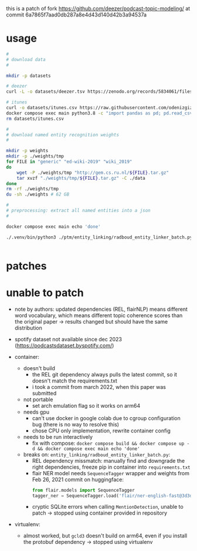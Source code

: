 this is a patch of
fork https://github.com/deezer/podcast-topic-modeling/
at commit 6a7865f7aad0db287a8e4d43d140d42b3a94537a

# usage

```bash
# 
# download data
# 

mkdir -p datasets

# deezer
curl -L -o datasets/deezer.tsv https://zenodo.org/records/5834061/files/deezer_podcast_dataset.tsv?download=1 && md5sum datasets/deezer.tsv | grep d161ba83e0dfc9efb73f993a6c387dff

# itunes
curl -o datasets/itunes.csv https://raw.githubusercontent.com/odenizgiz/Podcasts-Data/master/df_popular_podcasts.csv
docker compose exec main python3.8 -c "import pandas as pd; pd.read_csv('datasets/itunes.csv').to_csv('datasets/itunes.tsv', sep='\t', index=False)"
rm datasets/itunes.csv

# 
# download named entity recognition weights
# 

mkdir -p weights
mkdir -p ./weights/tmp
for FILE in "generic" "ed-wiki-2019" "wiki_2019"
do
    wget -P ./weights/tmp "http://gem.cs.ru.nl/${FILE}.tar.gz"
    tar xvzf "./weights/tmp/${FILE}.tar.gz" -C ./data
done
rm -rf ./weights/tmp
du -sh ./weights # 62 GB

# 
# preprocessing: extract all named entities into a json
# 

docker compose exec main echo 'done'

./.venv/bin/python3 ./ptm/entity_linking/radboud_entity_linker_batch.py datasets/deezer.tsv datasets/named_entities weights --batch_size 128 --wiki_version wiki_2019



```

# patches



# unable to patch

- note by authors: updated dependencies (REL, flairNLP) means different word vocabulary, which means different topic coherence scores than the original paper → results changed but should have the same distribution

- spotify dataset not available since dec 2023 (https://podcastsdataset.byspotify.com/)

- container:

    - doesn't build
        - the REL git dependency always pulls the latest commit, so it doesn't match the requirements.txt
        - i took a commit from march 2022, when this paper was submitted
    - not portable
        - set arch emulation flag so it works on arm64
    - needs gpu
        - can't use docker in google colab due to cgroup configuration bug (there is no way to resolve this)
        - chose CPU only implementation, rewrite container config
    - needs to be run interactively
        - fix with compose: `docker compose build && docker compose up -d && docker compose exec main echo 'done'`
    - breaks on: `entity_linking/radboud_entity_linker_batch.py`:
        - REL dependency missmatch: manually find and downgrade the right dependencies, freeze pip in container into `requirements.txt`
        - flair NER model needs `SequenceTagger` wrapper and weights from Feb 26, 2021 commit on huggingface:
            ```python
            from flair.models import SequenceTagger
            tagger_ner = SequenceTagger.load('flair/ner-english-fast@3d3d35790f78a00ef319939b9004209d1d05f788')
            ```
        - cryptic SQLite errors when calling `MentionDetection`, unable to patch → stopped using container provided in repository

- virtualenv:

    - almost worked, but `gcld3` doesn't build on arm64, even if you install the protobuf dependency → stopped using virtualenv
